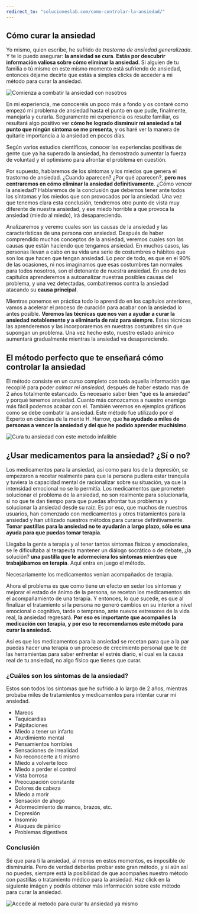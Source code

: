```yaml
---
redirect_to: "solucioneslab.com/como-controlar-la-ansiedad/"
---
```


## Cómo curar la ansiedad

Yo mismo, quien escribe, he sufrido de _trastorno de ansiedad generalizada_. Y te lo puedo asegurar: **la ansiedad se cura**. **Estás por descubrir información valiosa sobre cómo eliminar la ansiedad**. Si alguien de tu familia o tú mismo en este mismo momento está sufriendo de ansiedad, entonces déjame decirte que estás a simples clicks de acceder a mi método para curar la ansiedad.

![Comienza a combatir la ansiedad con nosotros](http://www.vivesinansiedad.com/wp-content/uploads/accederahora.png)

En mi experiencia, me conoceréis un poco más a fondo y os contaré como empezó mi problema de ansiedad hasta el punto en que pude, finalmente, manejarla y curarla. Seguramente mi experiencia os resulte familiar, os resultará algo positivo ver **cómo he logrado disminuir mi ansiedad a tal punto que ningún síntoma se me presenta**, y os haré ver la manera de quitarle importancia a la ansiedad en pocos días. 

Según varios estudios científicos, conocer las experiencias positivas de gente que ya ha superado la ansiedad, ha demostrado aumentar la fuerza de voluntad y el optimismo para afrontar el problema en cuestión.

Por supuesto, hablaremos de los síntomas y los miedos que genera el trastorno de ansiedad. ¿Cuando aparecen? ¿Por qué aparecen?, **pero nos centraremos en cómo eliminar la ansiedad definitivamente**. ¿Cómo vencer la ansiedad?
Hablaremos de la conclusión que debemos tener ante todos los síntomas y los miedos que son provocados por la ansiedad. Una vez que tenemos clara esta conclusión, tendremos otro punto de vista muy diferente de nuestra ansiedad, y ese miedo horrible a que provoca la ansiedad (miedo al miedo), irá desapareciendo.

Analizaremos y veremo cuales son las causas de la ansiedad y las características de una persona con ansiedad. Después de haber comprendido muchos conceptos de la ansiedad, veremos cuales son las causas que están haciendo que tengamos ansiedad.
En muchos casos, las personas llevan a cabo en su vida una serie de costumbres o hábitos que son los que hacen que tengan ansiedad. Lo peor de todo, es que en el 90% de las ocasiones, ni nos imaginamos que esas costumbres tan normales para todos nosotros, son el detonante de nuestra ansiedad.
En uno de los capítulos aprenderemos a autoanalizar nuestras posibles causas del problema, y una vez detectadas, combatiremos contra la ansiedad atacando su **causa principal**.

Mientras ponemos en práctica todo lo aprendido en los capítulos anteriores, vamos a acelerar el proceso de curación para acabar con la ansiedad lo antes posible.
**Veremos las técnicas que nos van a ayudar a curar la ansiedad notablemente y a eliminarla de raíz para siempre.**
Estas técnicas las aprenderemos y las incorporaremos en nuestras costumbres sin que supongan un problema. Una vez hecho esto, nuestro estado anímico aumentará gradualmente mientras la ansiedad va desapareciendo.

## El método perfecto que te enseñará cómo controlar la ansiedad

El método consiste en un curso completo con toda aquella información que recopilé para poder _calmar mi ansiedad_, después de haber estado mas de 2 años totalmente estancado. Es necesario saber bien “qué es la ansiedad” y porqué tenemos ansiedad. Cuanto más conozcamos a nuestro enemigo más fácil podemos acabar con el. También veremos en ejemplos gráficos como se debe combatir la ansiedad. Este método fue utilizado por el Experto en ciencias de la mente H. Harrow, que **ha ayudado a miles de personas a vencer la ansiedad y del que he podido aprender muchísimo**.

![Cura tu ansiedad con este metodo infalible](http://www.vivesinansiedad.com/wp-content/uploads/accederahora.png)

## ¿Usar medicamentos para la ansiedad? ¿Sí o no?

Los medicamentos para la ansiedad, así como para los de la depresión, se empezaron a recetar realmente para que la persona pudiera estar tranquila y tuviera la capacidad mental de racionalizar sobre su situación, ya que la intensidad emocional no se lo permitía. Los medicamentos que prometen solucionar el problema de la ansiedad, no son realmente para solucionarla, si no que te dan tiempo para que puedas afrontar tus problemas y solucionar la ansiedad desde su raíz. Es por eso, que muchos de nuestros usuarios, han comenzado con medicamentos y otros tratamientos para la ansiedad y han utilizado nuestros métodos para curarse definitivamente. **Tomar pastillas para la ansiedad no te ayudarán a largo plazo, sólo es una ayuda para que puedas tomar terapia**.

Llegaba la gente a terapia y al tener tantos síntomas físicos y emocionales, se le dificultaba al terapeuta mantener un diálogo socrático o de debate, ¿la solución? **una pastilla que le adormeciera los síntomas mientras que trabajábamos en terapia**. Aquí entra en juego el método.

Necesariamente los medicamentos venían acompañados de terapia.

Ahora el problema es que como tiene un efecto en sedar los síntomas y mejorar el estado de ánimo de la persona, se recetan los medicamentos sin el acompañamiento de una terapia. Y entonces, lo que sucede, es que al finalizar el tratamiento si la persona no generó cambios en su interior a nivel emocional o cognitivo, tarde o temprano, ante nuevos estresores de la vida real, la ansiedad regresará. **Por eso es importante que acompañes la medicación con terapia, y por eso te recomendamos este método para curar la ansiedad.**

Así es que los medicamentos para la ansiedad se recetan para que a la par puedas hacer una terapia o un proceso de crecimiento personal que te de las herramientas para saber enfrentar el estrés diario, el cual es la causa real de tu ansiedad, no algo físico que tienes que curar.

### ¿Cuáles son los síntomas de la ansiedad?

Estos son todos los sintomas que he sufrido a lo largo de 2 años, mientras probaba miles de tratamientos y medicamentos para intentar curar mi ansiedad.

* Mareos
* Taquicardias
* Palpitaciones
* Miedo a tener un infarto
* Aturdimiento mental
* Pensamientos horribles
* Sensaciones de irrealidad
* No reconocerte a ti mismo
* Miedo a volverte loco
* Miedo a perder el control
* Vista borrosa
* Preocupación constante
* Dolores de cabeza
* Miedo a morir
* Sensación de ahogo
* Adormecimiento de manos, brazos, etc.
* Depresión
* Insomnio
* Ataques de pánico
* Problemas digestivos

### Conclusión

Sé que para ti la ansiedad, al menos en estos momentos, es imposible de disminuirla. Pero de verdad deberías probar este gran método, y si aún así no puedes, siempre está la posibilidad de que acompañes nuestro método con pastillas o tratamiento médico para la ansiedad. Haz click en la siguiente imágen y podrás obtener más información sobre este método para curar la ansiedad.

![Accede al metodo para curar tu ansiedad ya mismo](http://www.vivesinansiedad.com/wp-content/uploads/accederahora.png)
